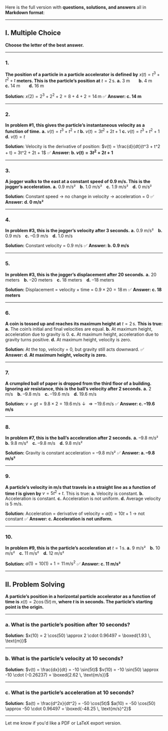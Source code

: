 Here is the full version with **questions, solutions, and answers** all in **Markdown format**:

---

## I. Multiple Choice

**Choose the letter of the best answer.**

---

### **1.**

**The position of a particle in a particle accelerator is defined by**
$x(t) = t^3 + t^2 + t$ **meters. This is the particle’s position at** $t = 2 \, \text{s}$.
**a.** 3 m  **b.** 4 m  **c.** 14 m  **d.** 16 m

**Solution:**
$x(2) = 2^3 + 2^2 + 2 = 8 + 4 + 2 = 14 \, \text{m}$
✅ **Answer: c. 14 m**

---

### **2.**

**In problem #1, this gives the particle’s instantaneous velocity as a function of time.**
**a.** $v(t) = t^3 + t^2 + t$
**b.** $v(t) = 3t^2 + 2t + 1$
**c.** $v(t) = t^3 + t^2 + 1$
**d.** $v(t) = t$

**Solution:**
Velocity is the derivative of position:
$v(t) = \frac{d}{dt}(t^3 + t^2 + t) = 3t^2 + 2t + 1$
✅ **Answer: b. $v(t) = 3t^2 + 2t + 1$**

---

### **3.**

**A jogger walks to the east at a constant speed of 0.9 m/s. This is the jogger’s acceleration.**
**a.** 0.9 m/s² **b.** 1.0 m/s² **c.** 1.9 m/s² **d.** 0 m/s²

**Solution:**
Constant speed → no change in velocity → acceleration = 0
✅ **Answer: d. 0 m/s²**

---

### **4.**

**In problem #3, this is the jogger’s velocity after 3 seconds.**
**a.** 0.9 m/s² **b.** 0.9 m/s **c.** –0.9 m/s **d.** 1.0 m/s

**Solution:**
Constant velocity = 0.9 m/s
✅ **Answer: b. 0.9 m/s**

---

### **5.**

**In problem #3, this is the jogger’s displacement after 20 seconds.**
**a.** 20 meters **b.** –20 meters **c.** 18 meters **d.** –18 meters

**Solution:**
Displacement = velocity × time = $0.9 \times 20 = 18 \, \text{m}$
✅ **Answer: c. 18 meters**

---

### **6.**

**A coin is tossed up and reaches its maximum height at** $t = 2 \, \text{s}$.
**This is true:**
**a.** The coin’s initial and final velocities are equal.
**b.** At maximum height, acceleration due to gravity is 0.
**c.** At maximum height, acceleration due to gravity turns positive.
**d.** At maximum height, velocity is zero.

**Solution:**
At the top, velocity = 0, but gravity still acts downward.
✅ **Answer: d. At maximum height, velocity is zero.**

---

### **7.**

**A crumpled ball of paper is dropped from the third floor of a building.**
**Ignoring air resistance, this is the ball’s velocity after 2 seconds.**
**a.** 2 m/s **b.** –9.8 m/s **c.** –19.6 m/s **d.** 19.6 m/s

**Solution:**
$v = gt = 9.8 \times 2 = 19.6 \, \text{m/s} \downarrow \Rightarrow -19.6 \, \text{m/s}$
✅ **Answer: c. –19.6 m/s**

---

### **8.**

**In problem #7, this is the ball’s acceleration after 2 seconds.**
**a.** –9.8 m/s² **b.** 9.8 m/s² **c.** –9.8 m/s **d.** 9.8 m/s²

**Solution:**
Gravity is constant acceleration = –9.8 m/s²
✅ **Answer: a. –9.8 m/s²**

---

### **9.**

**A particle’s velocity in m/s that travels in a straight line as a function of time $t$ is given by**
$v = 5t^2 + t$. This is true:
**a.** Velocity is constant.
**b.** Acceleration is constant.
**c.** Acceleration is not uniform.
**d.** Average velocity is 5 m/s.

**Solution:**
Acceleration = derivative of velocity = $a(t) = 10t + 1$ → not constant
✅ **Answer: c. Acceleration is not uniform.**

---

### **10.**

**In problem #9, this is the particle’s acceleration at** $t = 1 \, \text{s}$.
**a.** 9 m/s² **b.** 10 m/s² **c.** 11 m/s² **d.** 12 m/s²

**Solution:**
$a(1) = 10(1) + 1 = 11 \, \text{m/s}^2$
✅ **Answer: c. 11 m/s²**

---

## II. Problem Solving

**A particle’s position in a horizontal particle accelerator as a function of time is**
$x(t) = 2 \cos(5t) \, \text{m}$, **where $t$ is in seconds. The particle’s starting point is the origin.**

---

### a. What is the particle’s position after 10 seconds?

**Solution:**
$x(10) = 2 \cos(50) \approx 2 \cdot 0.96497 = \boxed{1.93 \, \text{m}}$

---

### b. What is the particle’s velocity at 10 seconds?

**Solution:**
$v(t) = \frac{dx}{dt} = -10 \sin(5t)$
$v(10) = -10 \sin(50) \approx -10 \cdot (-0.26237) = \boxed{2.62 \, \text{m/s}}$

---

### c. What is the particle’s acceleration at 10 seconds?

**Solution:**
$a(t) = \frac{d^2x}{dt^2} = -50 \cos(5t)$
$a(10) = -50 \cos(50) \approx -50 \cdot 0.96497 = \boxed{-48.25 \, \text{m/s}^2}$

---

Let me know if you'd like a PDF or LaTeX export version.
